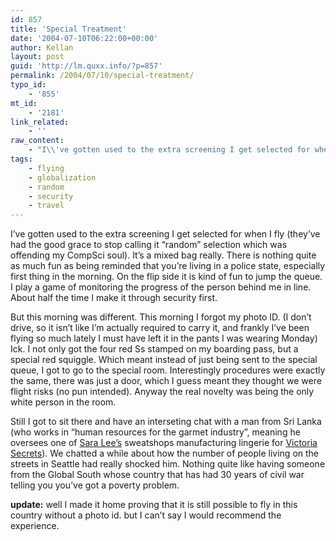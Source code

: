 ```yaml
---
id: 857
title: 'Special Treatment'
date: '2004-07-10T06:22:00+00:00'
author: Kellan
layout: post
guid: 'http://lm.quxx.info/?p=857'
permalink: /2004/07/10/special-treatment/
typo_id:
    - '855'
mt_id:
    - '2181'
link_related:
    - ''
raw_content:
    - "I\\'ve gotten used to the extra screening I get selected for when I fly (they\\'ve had the good grace to stop calling it \\\"random\\\" selection which was offending my CompSci soul).  It\\'s a mixed bag really.  There is nothing quite as much fun as being reminded that you\\'re living in a police state, especially first thing in the morning.  On the flip side it is kind of fun to jump the queue.  I play a game of monitoring the progress of the person behind me in line.  About half the time I make it through security first.\r\n\nBut this morning was different.  This morning I forgot my photo ID. (I don\\'t drive, so it isn\\'t like I\\'m actually required to carry it, and frankly I\\'ve been flying so much lately I must have left it in the pants I was wearing Monday)  Ick.  I not only got the four red Ss stamped on my boarding pass, but a special red squiggle.  Which meant instead of just being sent to the special queue, I got to go to the special room.  Interestingly procedures were exactly the same, there was just a door, which I guess meant they thought we were flight risks (no pun intended).  Anyway the real novelty was being the only white person in the room.\r\n\r\nStill I got to sit there and have an interseting chat with a man from Sri Lanka (who works in \\\"human resources for the garmet industry\\\", meaning he oversees one of <a href=\\\"http://saralee.com/home.aspx\\\">Sara Lee\\'s</a> sweatshops manufacturing lingerie for <a href=\\\"http://www.victoriassecret.com/\\\">Victoria Secrets</a>).  We chatted a while about how the number of people living on the streets in Seattle had really shocked him.  Nothing quite like having someone from the Global South whose country that has had 30 years of civil war telling you you\\'ve got a poverty problem.\r\n\r\n<b>update:</b> well I made it home proving that it is still possible to fly in this country without a photo id.  but I can\\'t say I would recommend the experience."
tags:
    - flying
    - globalization
    - random
    - security
    - travel
---
```


I’ve gotten used to the extra screening I get selected for when I fly (they’ve had the good grace to stop calling it “random” selection which was offending my CompSci soul). It’s a mixed bag really. There is nothing quite as much fun as being reminded that you’re living in a police state, especially first thing in the morning. On the flip side it is kind of fun to jump the queue. I play a game of monitoring the progress of the person behind me in line. About half the time I make it through security first.

But this morning was different. This morning I forgot my photo ID. (I don’t drive, so it isn’t like I’m actually required to carry it, and frankly I’ve been flying so much lately I must have left it in the pants I was wearing Monday) Ick. I not only got the four red Ss stamped on my boarding pass, but a special red squiggle. Which meant instead of just being sent to the special queue, I got to go to the special room. Interestingly procedures were exactly the same, there was just a door, which I guess meant they thought we were flight risks (no pun intended). Anyway the real novelty was being the only white person in the room.

Still I got to sit there and have an interseting chat with a man from Sri Lanka (who works in “human resources for the garmet industry”, meaning he oversees one of [Sara Lee’s](http://saralee.com/home.aspx) sweatshops manufacturing lingerie for [Victoria Secrets](http://www.victoriassecret.com/)). We chatted a while about how the number of people living on the streets in Seattle had really shocked him. Nothing quite like having someone from the Global South whose country that has had 30 years of civil war telling you you’ve got a poverty problem.

**update:** well I made it home proving that it is still possible to fly in this country without a photo id. but I can’t say I would recommend the experience.